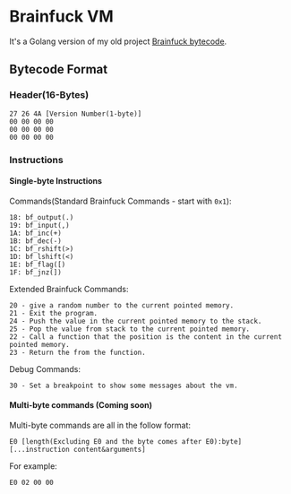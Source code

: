 # Brainfuck VM

It's a Golang version of my old project [Brainfuck bytecode](https://github.com/onion108/Brainfuck-bytecode).

## Bytecode Format
### Header(16-Bytes)
```
27 26 4A [Version Number(1-byte)] 
00 00 00 00
00 00 00 00
00 00 00 00
```

### Instructions
#### Single-byte Instructions
Commands(Standard Brainfuck Commands - start with `0x1`):<br>
```
18: bf_output(.)
19: bf_input(,)
1A: bf_inc(+)
1B: bf_dec(-)
1C: bf_rshift(>)
1D: bf_lshift(<)
1E: bf_flag([)
1F: bf_jnz(])
```
Extended Brainfuck Commands: 
```
20 - give a random number to the current pointed memory.
21 - Exit the program.
24 - Push the value in the current pointed memory to the stack.
25 - Pop the value from stack to the current pointed memory.
22 - Call a function that the position is the content in the current pointed memory.
23 - Return the from the function.
```
Debug Commands:
```
30 - Set a breakpoint to show some messages about the vm.
```
#### Multi-byte commands (Coming soon)

Multi-byte commands are all in the follow format:
```
E0 [length(Excluding E0 and the byte comes after E0):byte] [...instruction content&arguments]
```
For example:
```
E0 02 00 00
```
